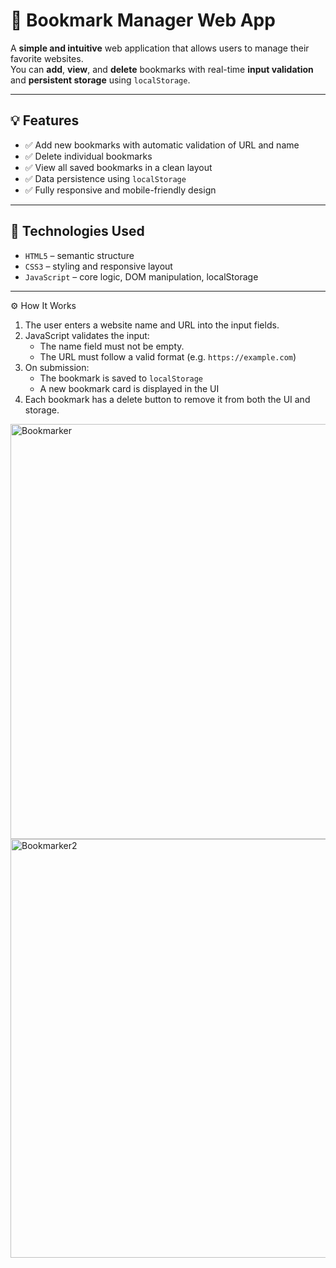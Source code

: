 # 🔖 Bookmark Manager Web App

A **simple and intuitive** web application that allows users to manage their favorite websites.  
You can **add**, **view**, and **delete** bookmarks with real-time **input validation** and **persistent storage** using `localStorage`.

---

## 💡 Features

- ✅ Add new bookmarks with automatic validation of URL and name
- ✅ Delete individual bookmarks
- ✅ View all saved bookmarks in a clean layout
- ✅ Data persistence using `localStorage`
- ✅ Fully responsive and mobile-friendly design

---

## 🧰 Technologies Used

- `HTML5` – semantic structure  
- `CSS3` – styling and responsive layout  
- `JavaScript` – core logic, DOM manipulation, localStorage

---
⚙️ How It Works

1. The user enters a website name and URL into the input fields.
2. JavaScript validates the input:
   - The name field must not be empty.
   - The URL must follow a valid format (e.g. `https://example.com`)
3. On submission:
   - The bookmark is saved to `localStorage`
   - A new bookmark card is displayed in the UI
4. Each bookmark has a delete button to remove it from both the UI and storage.
<img width="1352" height="664" alt="Bookmarker" src="https://github.com/user-attachments/assets/25e2c2ea-550a-45e3-9811-6a6312251ca3" />
<img width="1312" height="670" alt="Bookmarker2" src="https://github.com/user-attachments/assets/cde99fde-5f96-485b-8671-1e7f56737017" />
